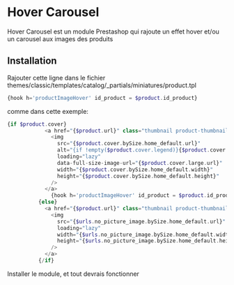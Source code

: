 # Hover Carousel

Hover Carousel est un module Prestashop qui rajoute un effet hover et/ou un carousel aux images des produits

## Installation

Rajouter cette ligne dans le fichier themes/classic/templates/catalog/_partials/miniatures/product.tpl

```php
{hook h='productImageHover' id_product = $product.id_product}
```
comme dans cette exemple:
```php
{if $product.cover}
            <a href="{$product.url}" class="thumbnail product-thumbnail">
              <img
                src="{$product.cover.bySize.home_default.url}"
                alt="{if !empty($product.cover.legend)}{$product.cover.legend}{else}{$product.name|truncate:30:'...'}{/if}"
                loading="lazy"
                data-full-size-image-url="{$product.cover.large.url}"
                width="{$product.cover.bySize.home_default.width}"
                height="{$product.cover.bySize.home_default.height}"
              />
            </a>
              {hook h='productImageHover' id_product = $product.id_product}            
          {else}
            <a href="{$product.url}" class="thumbnail product-thumbnail">
              <img
                src="{$urls.no_picture_image.bySize.home_default.url}"
                loading="lazy"
                width="{$urls.no_picture_image.bySize.home_default.width}"
                height="{$urls.no_picture_image.bySize.home_default.height}"
              />
            </a>
          {/if}
```
Installer le module, et tout devrais fonctionner
